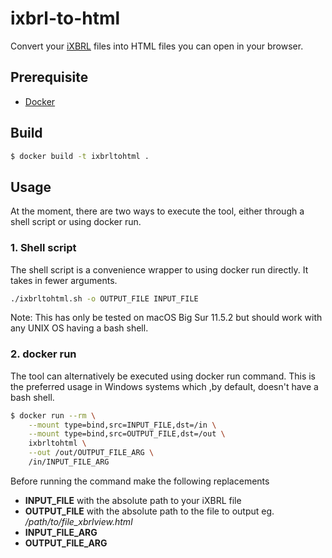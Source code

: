 # ixbrl-to-html

Convert your [iXBRL](https://www.xbrl.org/the-standard/what/ixbrl/) files into HTML files you can open in your browser.

## Prerequisite

* [Docker](https://www.docker.com/get-started)

## Build

```sh
$ docker build -t ixbrltohtml .
```

## Usage
At the moment, there are two ways to execute the tool, either through a shell script or using docker run.

### 1. Shell script
The shell script is a convenience wrapper to using docker run directly. It takes in fewer arguments.

```sh
./ixbrltohtml.sh -o OUTPUT_FILE INPUT_FILE
```

Note: 
This has only be tested on macOS Big Sur 11.5.2 but should work with any UNIX OS having a bash shell.

### 2. docker run
The tool can alternatively be executed using docker run command. This is the preferred usage in Windows systems which ,by default, doesn't have a bash shell.

```sh
$ docker run --rm \
    --mount type=bind,src=INPUT_FILE,dst=/in \
    --mount type=bind,src=OUTPUT_FILE,dst=/out \
    ixbrltohtml \
    --out /out/OUTPUT_FILE_ARG \
    /in/INPUT_FILE_ARG
```

Before running the command make the following replacements
* **INPUT_FILE** with the absolute path to your iXBRL file
* **OUTPUT_FILE** with the absolute path to the file to output eg. */path/to/file_xbrlview.html*
* **INPUT_FILE_ARG**
* **OUTPUT_FILE_ARG**